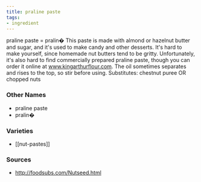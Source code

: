 ```yaml
---
title: praline paste
tags:
- ingredient
---
```

praline paste = pralin� This paste is made with almond or hazelnut butter and sugar, and it's used to make candy and other desserts. It's hard to make yourself, since homemade nut butters tend to be gritty. Unfortunately, it's also hard to find commercially prepared praline paste, though you can order it online at www.kingarthurflour.com. The oil sometimes separates and rises to the top, so stir before using. Substitutes: chestnut puree OR chopped nuts

### Other Names

* praline paste
* pralin�

### Varieties

* [[nut-pastes]]

### Sources
* http://foodsubs.com/Nutseed.html
